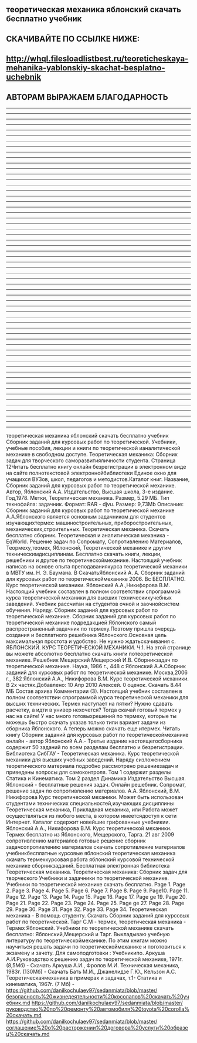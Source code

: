 теоретическая механика яблонский скачать бесплатно учебник
--------------------------------------------------
СКАЧИВАЙТЕ ПО ССЫЛКЕ НИЖЕ:
--------------------------------------------------
http://whql.filesloadlistbest.ru/teoreticheskaya-mehanika-yablonskiy-skachat-besplatno-uchebnik
--------------------------------------------------
АВТОРАМ ВЫРАЖАЕМ БЛАГОДАРНОСТЬ
--------------------------------------------------
--------------------------------------------------
--------------------------------------------------
--------------------------------------------------
--------------------------------------------------
--------------------------------------------------
--------------------------------------------------
--------------------------------------------------
--------------------------------------------------
--------------------------------------------------
--------------------------------------------------
--------------------------------------------------
--------------------------------------------------
--------------------------------------------------
--------------------------------------------------
--------------------------------------------------
--------------------------------------------------
--------------------------------------------------
--------------------------------------------------
--------------------------------------------------
--------------------------------------------------
--------------------------------------------------
--------------------------------------------------
--------------------------------------------------
--------------------------------------------------
--------------------------------------------------
--------------------------------------------------
--------------------------------------------------
--------------------------------------------------
--------------------------------------------------
--------------------------------------------------
--------------------------------------------------
--------------------------------------------------
--------------------------------------------------
--------------------------------------------------
--------------------------------------------------
--------------------------------------------------
--------------------------------------------------
--------------------------------------------------
--------------------------------------------------
--------------------------------------------------
--------------------------------------------------
--------------------------------------------------
--------------------------------------------------
--------------------------------------------------
--------------------------------------------------
--------------------------------------------------
--------------------------------------------------
--------------------------------------------------
--------------------------------------------------
--------------------------------------------------
--------------------------------------------------
--------------------------------------------------
--------------------------------------------------
--------------------------------------------------
--------------------------------------------------
--------------------------------------------------
--------------------------------------------------
--------------------------------------------------
--------------------------------------------------
теоретическая механика яблонский скачать бесплатно учебник Сборник заданий для курсовых работ по теоретической. Учебники, учебные пособия, лекции и книги по теоретической ианалитической механике в свободном доступе. Теоретическая механика: Сборник задач для творческого саморазвитияличности студента. Страница 12Читать бесплатно книгу онлайн безрегистрации в электронном виде на сайте полнотекстовой электроннойбиблиотеки Единое окно для учащихся ВУЗов, школ, педагогов и методистов.Каталог книг. Название, Сборник заданий для курсовых работ по теоретической механике. Автор, Яблонский А.А. Издательство, Высшая школа, 3-е издание. Год,1978. Метки, Теоретическая механика. Размер, 5.29 МБ. Тип технофайла: задачник. Формат: RAR - djvu. Размер: 9,73Mb Описание: Сборник заданий для курсовых работ по теоретической механике А.А.Яблонского является основным задачником для студентов изучающихтермех: машиностроительных, приборостроительных, механических,строительных. Теоретическая механика. Скачать бесплатно сборник. Теоретическая и аналитическая механика - EqWorld. Решение задач по Сопромату, Сопротивлению Материалов, Теормеху,теомех, Яблонский, Теоретической механике и другим техническимдисциплинам. Бесплатно скачать книги, лекции, решебники и другое по теоретическоймеханике.  Настоящий учебник написав на основе опыта преподаваниякурса теоретической механики в МВТУ им. Н. Э. Баумана. В  СкачатьЯблонский А. А. Сборник заданий для курсовых работ по теоретическоймеханике 2006. Вс БЕСПЛАТНО. Курс теоретической механики. Яблонский А.А.,Никифорова В.М. Настоящий учебник составлен в полном соответствии спрограммой курса теоретической механики для высших техническихучебных заведений. Учебник рассчитан на студентов очной и заочнойсистем обучения. Наряду. Сборник заданий для курсовых работ по теоретической механике. Сборник заданий для курсовых работ по теоретической механике подредакцией Яблонского  самый распространенный задачник по термеху.Поэтому пришла очередь создания и бесплатного решебника Яблонского.Основная цель  максимальная простота и удобство. Не нужно ждатьскачивания с. ЯБЛОНСКИЙ. КУРС ТЕОРЕТИЧЕСКОЙ МЕХАНИКИ. Ч.1. На этой странице вы можете абсолютно бесплатно скачать книги потеоретической механике. Решебник Мещерский  Мещерский И.В. Сборникзадач по теоретической механике. Наука, 1986 г., 448 с  Яблонский А.А.Сборник заданий для курсовых работ по теоретической механике. Москва,2006 г., 382
Яблонский А.А., Никифорова В.М. Курс теоретической механики. В 2х частях.Добавлено: 10 Апр 2010 Алексей. 0 оценок. Скачать 8.44 МБ  Состав архива Комментарии (3). Настоящий учебник составлен в полном соответствии спрограммой курса теоретической механики для высших технических. Термех наступает на пятки? Нужно сдавать расчетку, а идти в универ нехочется? Тогда скачай готовый термех у нас на сайте! У нас много готовыхрешений по термеху, которые ты можешь быстро скачать указав только типи вариант задачи из сборника Яблонского. А теперь можно скачать еще итермех. Читать книгу Сборник заданий для курсовых работ по теоретическоймеханике онлайн - автор Яблонский А.А.- Третье издание настоящегосборника содержит 50 заданий по всем разделам бесплатно и безрегистрации. Библиотека СибГАУ - Теоретическая механика. Курс теоретической механики для высших учебных заведений. Наряду сизложением теоретического материала подробно рассмотрено решениезадач и приведены вопросы для самоконтроля. Том 1 содержит разделы Статика и Кинематика. Том 2  раздел Динамика Издательство Высшая. Яблонский - бесплатные решения задач. Онлайн решебник. Сопромат, решение задач по сопротивлению материалов. А.А. Яблонский, В.М. Никифорова Курс теоретической механики. Может быть использован студентами технических специальностей,изучающих дисциплины Теоретическая механика, Прикладная механика, или  Работа может осуществляться из любого места, в котором имеетсядоступ к сети Интернет. Каталог содержит новейшие грифованные учебникии. Яблонский А.А., Никифорова В.М. Курс теоретической механики. Термех бесплатно из Яблонского, Мещерского, Тарга. 21 авг 2009  сопротивлению материалов готовые решение сборник задачсопротивлению материалов скачать сопротивление материалов учебникбесплатные курсовые яблонский теоретическая механика скачать термехкурсовая работа яблонский курсовой технической механике сборникзаданий. Бесплатная электронная библиотека  Теоретическая механика. Теоретическая механика: Сборник задач для творческого
Учебники и задачники по теоретической механике. Учебники по теоретической механике скачать бесплатно. Page 1. Page 2. Page 3. Page 4. Page 5. Page 6. Page 7. Page 8. Page 9. Page10. Page 11. Page 12. Page 13. Page 14. Page 15. Page 16. Page 17. Page ge 19. Page 20. Page 21. Page 22. Page 23. Page 24. Page 25. Page ge 27. Page 28. Page 29. Page 30. Page 31. Page 32. Page 33. Page 34. Теоретическая механика - В помощь студенту. Скачать Сборник заданий для курсовых работ по теоретической. Тарг С.М - термех, теоретическая механика - Термех Яблонский. Учебники по теоретической механике скачать бесплатно: Яблонский,Мещерский и Тарг. Выкладываю учебную литературу по теоретическоймеханике. По этим книгам можно научиться решать задачи по теоретическоймеханике и поготовиться к экзамену и зачету. Для самоподготовки : Учебникипо. Аркуша А.И.Руководство к решению задач по теоретической механике, 1971г. (8,5Мб) - Скачать Аркуша А.И., Фролов М.И. Техническая механика, 1983г. (130Мб) - Скачать Бать М.И., Джанелидзе Г.Ю., Кельзон А.С. Теоретическаямеханика в примерах и задачах, т.1- Статика и кинематика, 1967г. (7 Мб) -
https://github.com/danilkochulaev97/sedanmiata/blob/master/безопасность%20жизнедеятельности%20косолапов%20скачать%20учебник.md
https://github.com/danilkochulaev97/sedanmiata/blob/master/руководство%20по%20ремонту%20автомобиля%20toyota%20corolla%20скачать.md
https://github.com/danilkochulaev97/sedanmiata/blob/master/соглашение%20о%20расторжении%20договора%20услуги%20образец%20скачать.md
